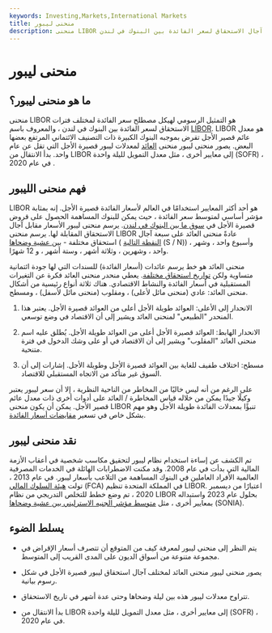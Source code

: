 ```yaml
---
keywords: Investing,Markets,International Markets
title: منحنى ليبور
description: منحنى LIBOR عبارة عن تمثيل رسومي لمختلف آجال الاستحقاق لسعر الفائدة بين البنوك في لندن.
---
```


# منحنى ليبور
## ما هو منحنى ليبور؟

منحنى LIBOR هو التمثيل الرسومي لهيكل مصطلح سعر الفائدة لمختلف فترات الاستحقاق لسعر الفائدة بين البنوك في لندن ، والمعروف باسم [LIBOR](/libor). LIBOR هو معدل عائم قصير الأجل تقرض بموجبه البنوك الكبيرة ذات التصنيف الائتماني المرتفع بعضها البعض. يصور منحنى ليبور منحنى [العائد](/yieldcurve) لمعدلات ليبور قصيرة الأجل التي تقل عن عام واحد. بدأ الانتقال من LIBOR إلى معايير أخرى ، مثل معدل التمويل لليلة واحدة (SOFR) ، في عام 2020 .

## فهم منحنى الليبور

LIBOR هو أحد أكثر المعايير استخدامًا في العالم لأسعار الفائدة قصيرة الأجل. إنه بمثابة مؤشر أساسي لمتوسط سعر الفائدة ، حيث يمكن للبنوك المساهمة الحصول على قروض قصيرة الأجل في [سوق ما بين البنوك في لندن](/interbankmarket). يرسم منحنى ليبور الأسعار مقابل آجال الاستحقاق المقابلة لها. يرسم منحنى LIBOR عادةً منحنى العائد على سبعة آجال استحقاق مختلفة - [بين عشية وضحاها](/overnightrate) ( [النقطة التالية](/spot-next) (S / N)) ، وأسبوع واحد ، وشهر واحد ، وشهرين ، وثلاثة أشهر ، وستة أشهر ، و 12 شهرًا.

منحنى العائد هو خط يرسم عائدات (أسعار الفائدة) للسندات التي لها جودة ائتمانية متساوية ولكن [تواريخ استحقاق مختلفة](/maturitydate). يعطي منحدر منحنى العائد فكرة عن التغيرات المستقبلية في أسعار الفائدة والنشاط الاقتصادي. هناك ثلاثة أنواع رئيسية من أشكال منحنى العائد: عادي (منحنى مائل لأعلى) ، ومقلوب (منحنى مائل لأسفل) ، ومسطح.

1. الانحدار إلى الأعلى: العوائد طويلة الأجل أعلى من العوائد قصيرة الأجل. يعتبر هذا المنحدر "الطبيعي" لمنحنى العائد ويشير إلى أن الاقتصاد في وضع توسعي.

1. الانحدار الهابط: العوائد قصيرة الأجل أعلى من العوائد طويلة الأجل. يُطلق عليه اسم منحنى العائد "المقلوب" ويشير إلى أن الاقتصاد في أو على وشك الدخول في فترة متنحية.

1. مسطح: اختلاف طفيف للغاية بين العوائد قصيرة الأجل وطويلة الأجل. إشارات إلى أن السوق غير متأكد من الاتجاه المستقبلي للاقتصاد.

على الرغم من أنه ليس خاليًا من المخاطر من الناحية النظرية ، إلا أن سعر ليبور يعتبر وكيلًا جيدًا يمكن من خلاله قياس المخاطرة / العائد على أدوات أخرى ذات معدل عائم قصير الأجل. يمكن أن يكون منحنى LIBOR تنبؤًا بمعدلات الفائدة طويلة الأجل وهو مهم بشكل خاص في تسعير [مقايضات أسعار الفائدة](/interestrateswap).

## نقد منحنى ليبور

تم الكشف عن إساءة استخدام نظام ليبور لتحقيق مكاسب شخصية في أعقاب الأزمة المالية التي بدأت في عام 2008. وقد مكنت الاضطرابات الهائلة في الخدمات المصرفية العالمية الأفراد العاملين في البنوك المساهمة من التلاعب بأسعار ليبور. في عام 2013 ، تولت [هيئة السلوك المالي](/financial-conduct-authority-uk-fca) (FCA) في المملكة المتحدة تنظيم LIBOR. اعتبارًا من ديسمبر 2020 ، تم وضع خطط للتخلص التدريجي من نظام LIBOR بحلول عام 2023 واستبداله بمعايير أخرى ، مثل [متوسط مؤشر الجنيه الاسترليني بين عشية وضحاها](/sonia) (SONIA).

## يسلط الضوء

- يتم النظر إلى منحنى ليبور لمعرفة كيف من المتوقع أن تتصرف أسعار الإقراض في مجموعة متنوعة من أسواق الديون على المدى القريب إلى المتوسط.

- يصور منحنى ليبور منحنى العائد لمختلف آجال استحقاق ليبور قصيرة الأجل في شكل رسوم بيانية.

- تتراوح معدلات ليبور هذه بين ليلة وضحاها وحتى عدة أشهر في تاريخ الاستحقاق.

- بدأ الانتقال من LIBOR إلى معايير أخرى ، مثل معدل التمويل لليلة واحدة (SOFR) ، في عام 2020.

